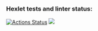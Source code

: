 ### Hexlet tests and linter status:
[![Actions Status](https://github.com/Rooflame/frontend-project-lvl1/workflows/hexlet-check/badge.svg)](https://github.com/Rooflame/frontend-project-lvl1/actions)
<a href="https://codeclimate.com/github/Rooflame/frontend-project-lvl1/maintainability"><img src="https://api.codeclimate.com/v1/badges/c320697ce741e33fe790/maintainability" /></a>